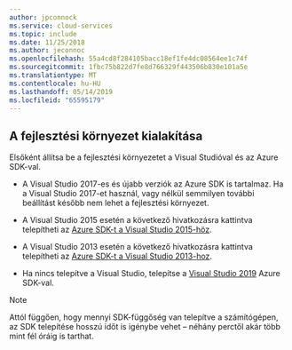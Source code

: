 ```yaml
---
author: jpconnock
ms.service: cloud-services
ms.topic: include
ms.date: 11/25/2018
ms.author: jeconnoc
ms.openlocfilehash: 55a4cd8f284105bacc18ef1fe4dc08564ee1c74f
ms.sourcegitcommit: 1fbc75b822d7fe8d766329f443506b830e101a5e
ms.translationtype: MT
ms.contentlocale: hu-HU
ms.lasthandoff: 05/14/2019
ms.locfileid: "65595179"
---
```

## <a name="setupdevenv"></a>A fejlesztési környezet kialakítása
Elsőként állítsa be a fejlesztési környezetet a Visual Studióval és az Azure SDK-val.

* A Visual Studio 2017-es és újabb verziók az Azure SDK is tartalmaz. Ha a Visual Studio 2017-et használ, vagy nélkül semmilyen további beállítást később nem lehet a fejlesztési környezet.
* A Visual Studio 2015 esetén a következő hivatkozásra kattintva telepítheti az [Azure SDK-t a Visual Studio 2015-höz](https://go.microsoft.com/fwlink/?linkid=518003).
* A Visual Studio 2013 esetén a következő hivatkozásra kattintva telepítheti az [Azure SDK-t a Visual Studio 2013-hoz](https://go.microsoft.com/fwlink/?LinkID=324322).

* Ha nincs telepítve a Visual Studio, telepítse a [Visual Studio 2019](https://www.visualstudio.com/) Azure SDK-val.

> [!NOTE]
> Attól függően, hogy mennyi SDK-függőség van telepítve a számítógépen, az SDK telepítése hosszú időt is igénybe vehet – néhány perctől akár több mint fél óráig is tarthat.
>
>

